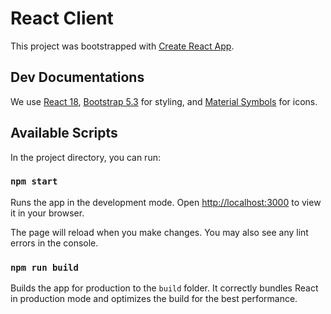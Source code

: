 # React Client

This project was bootstrapped with [Create React App](https://github.com/facebook/create-react-app).

## Dev Documentations

We use [React 18](https://18.react.dev/), [Bootstrap 5.3](https://getbootstrap.com/docs/5.3/getting-started/introduction/) for styling, and [Material Symbols](https://fonts.google.com/icons?icon.size=24&icon.color=%23e8eaed&icon.platform=web&icon.style=Rounded&icon.set=Material+Symbols) for icons.

## Available Scripts

In the project directory, you can run:

### `npm start`

Runs the app in the development mode.
Open [http://localhost:3000](http://localhost:3000) to view it in your browser.

The page will reload when you make changes.
You may also see any lint errors in the console.

### `npm run build`

Builds the app for production to the `build` folder.
It correctly bundles React in production mode and optimizes the build for the best performance.
